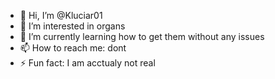 - 👋 Hi, I’m @Kluciar01
- 👀 I’m interested in organs 
- 🌱 I’m currently learning how to get them without any issues 
- 📫 How to reach me: dont 
- ⚡ Fun fact: I am acctualy not real

<!---
Kluciar01/Kluciar01 is a ✨ special ✨ repository because its `README.md` (this file) appears on your GitHub profile.
You can click the Preview link to take a look at your changes.
--->
